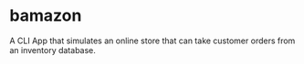 # bamazon
A CLI App that simulates an online store that can take customer orders from an inventory database.
